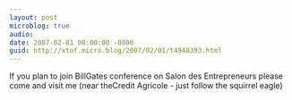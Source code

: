 ```yaml
---
layout: post
microblog: true
audio: 
date: 2007-02-01 00:00:00 -0000
guid: http://xtof.micro.blog/2007/02/01/t4948393.html
---
```

If you plan to join BillGates conference on Salon des Entrepreneurs please come and visit me (near theCredit Agricole - just follow the squirrel eagle)
